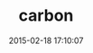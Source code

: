 ---
layout: post
title:  "carbon"
repo:   "brighterplanet/carbon"
date:   2015-02-18 17:10:07
gemurl: https://github.com/brighterplanet/carbon
---